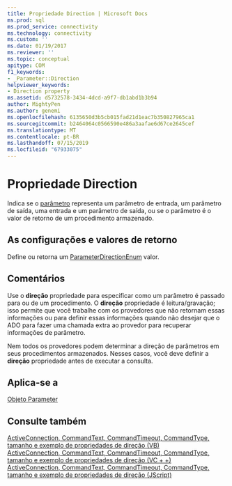 ```yaml
---
title: Propriedade Direction | Microsoft Docs
ms.prod: sql
ms.prod_service: connectivity
ms.technology: connectivity
ms.custom: ''
ms.date: 01/19/2017
ms.reviewer: ''
ms.topic: conceptual
apitype: COM
f1_keywords:
- _Parameter::Direction
helpviewer_keywords:
- Direction property
ms.assetid: d5732578-3434-4dcd-a9f7-db1abd1b3b94
author: MightyPen
ms.author: genemi
ms.openlocfilehash: 6135650d3b5cb015fad21d1eac7b350827965ca1
ms.sourcegitcommit: b2464064c0566590e486a3aafae6d67ce2645cef
ms.translationtype: MT
ms.contentlocale: pt-BR
ms.lasthandoff: 07/15/2019
ms.locfileid: "67933075"
---
```

# <a name="direction-property"></a>Propriedade Direction
Indica se o [parâmetro](../../../ado/reference/ado-api/parameter-object.md) representa um parâmetro de entrada, um parâmetro de saída, uma entrada e um parâmetro de saída, ou se o parâmetro é o valor de retorno de um procedimento armazenado.  
  
## <a name="settings-and-return-values"></a>As configurações e valores de retorno  
 Define ou retorna um [ParameterDirectionEnum](../../../ado/reference/ado-api/parameterdirectionenum.md) valor.  
  
## <a name="remarks"></a>Comentários  
 Use o **direção** propriedade para especificar como um parâmetro é passado para ou de um procedimento. O **direção** propriedade é leitura/gravação; isso permite que você trabalhe com os provedores que não retornam essas informações ou para definir essas informações quando não desejar que o ADO para fazer uma chamada extra ao provedor para recuperar informações de parâmetro.  
  
 Nem todos os provedores podem determinar a direção de parâmetros em seus procedimentos armazenados. Nesses casos, você deve definir a **direção** propriedade antes de executar a consulta.  
  
## <a name="applies-to"></a>Aplica-se a  
 [Objeto Parameter](../../../ado/reference/ado-api/parameter-object.md)  
  
## <a name="see-also"></a>Consulte também  
 [ActiveConnection, CommandText, CommandTimeout, CommandType, tamanho e exemplo de propriedades de direção (VB)](../../../ado/reference/ado-api/activeconnection-commandtext-commandtimeout-commandtype-size-example-vb.md)   
 [ActiveConnection, CommandText, CommandTimeout, CommandType, tamanho e exemplo de propriedades de direção (VC + +)](../../../ado/reference/ado-api/activeconnection-commandtext-commandtimeout-commandtype-size-example-vc.md)   
 [ActiveConnection, CommandText, CommandTimeout, CommandType, tamanho e exemplo de propriedades de direção (JScript)](../../../ado/reference/ado-api/activeconnection-commandtext-timeout-type-size-example-jscript.md)
